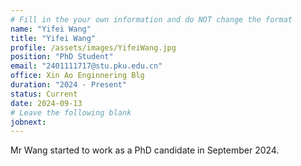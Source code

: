 ```yaml
---
# Fill in the your own information and do NOT change the format
name: "Yifei Wang"
title: "Yifei Wang"
profile: /assets/images/YifeiWang.jpg
position: "PhD Student"
email: "2401111717@stu.pku.edu.cn"
office: Xin Ao Enginnering Blg 
duration: "2024 - Present"
status: Current
date: 2024-09-13
# Leave the following blank
jobnext: 
---
```


Mr Wang started to work as a PhD candidate in September 2024.
